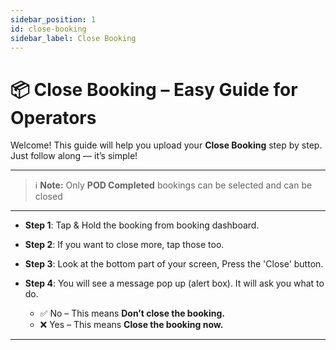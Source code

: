 ```yaml
---
sidebar_position: 1
id: close-booking
sidebar_label: Close Booking
---
```


# 📦 Close Booking – Easy Guide for Operators

Welcome! This guide will help you upload your **Close Booking** step by step. Just follow along — it’s simple!

---

> ℹ️ **Note:** Only **POD Completed** bookings can be selected and can be closed

---

- **Step 1**: Tap & Hold the booking from booking dashboard.

- **Step 2**: If you want to close more, tap those too.

- **Step 3**: Look at the bottom part of your screen, Press the 'Close' button.

- **Step 4**: You will see a message pop up (alert box). It will ask you what to do.
  - ✅ No – This means **Don’t close the booking.**
  - ❌ Yes – This means **Close the booking now.**

---
